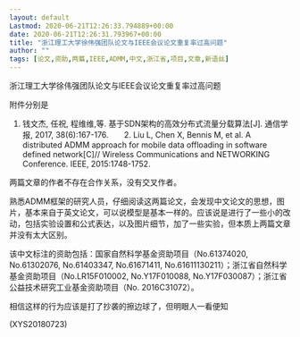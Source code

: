 ```yaml
---
layout: default
Lastmod: 2020-06-21T12:26:33.794889+00:00
date: 2020-06-21T12:26:31.793967+00:00
title: "浙江理工大学徐伟强团队论文与IEEE会议论文重复率过高问题"
author: ""
tags: [论文,资助,两篇,IEEE,ADMM,中文,浙江省,项目,文章,新语丝]
---
```


浙江理工大学徐伟强团队论文与IEEE会议论文重复率过高问题

附件分别是

1. 钱文杰, 任祝, 程维维,等. 基于SDN架构的高效分布式流量分载算法[J]. 通信学报, 2017, 38(6):167-176.　　2. Liu L, Chen X, Bennis M, et al. A distributed ADMM approach for mobile data offloading in software defined network[C]// Wireless Communications and NETWORKING Conference. IEEE, 2015:1748-1752.

两篇文章的作者不存在合作关系，没有交叉作者。

熟悉ADMM框架的研究人员，仔细阅读这两篇论文，会发现中文论文的思想，图片，基本来自于英文论文，可以说模型是基本一样的。应该说是进行了一些小的改动，包括实验设置和公式表达，以及图片细节，加了一些实验，但本质上两篇文章并没有太大区别。

该中文标注的资助包括：国家自然科学基金资助项目（No.61374020, No.61302076, No.61403347, No.61671411, No.61611130211）；浙江省自然科学基金资助项目（No.LR15F010002, No.Y17F010088, No.Y17F030087）；浙江省公益技术研究工业基金资助项目（No. 2016C31072）。

相信这样的行为应该是打了抄袭的擦边球了，但明眼人一看便知

(XYS20180723)

